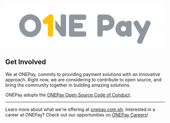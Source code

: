 <img src="https://github.com/onepayph/.github/blob/main/assets/header.png">

## Get Involved

We at ONEPay, commits to providing payment solutions with an innovative approach. Right now, we are considering to contribute to open source, and bring the community together in building amazing solutions.

ONEPay adopts the [ONEPay Open Source Code of Conduct]().

---

Learn more about what we're offering at [onepay.com.ph](https://www.onepay.com.ph/).
Interested in a career at ONEPay? Check out our opportunities on [ONEPay Careers](https://www.onepay.com.ph/careers/)!